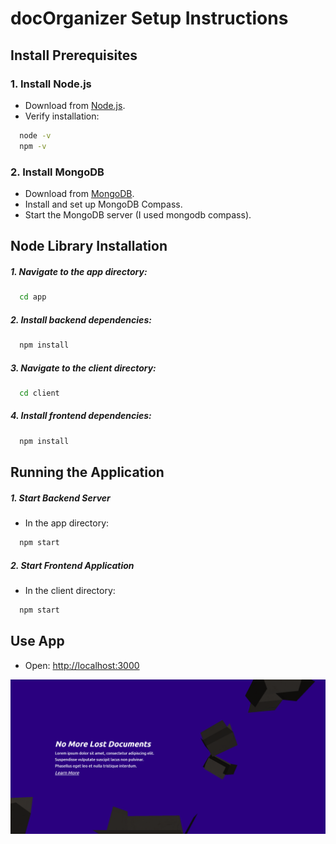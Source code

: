 # docOrganizer Setup Instructions

## Install Prerequisites

### 1. Install Node.js
- Download from [Node.js](https://nodejs.org/).
- Verify installation:
```bash
  node -v
  npm -v
```

### 2. Install MongoDB
- Download from [MongoDB](https://www.mongodb.com/try/download/community).
- Install and set up MongoDB Compass.
- Start the MongoDB server (I used mongodb compass).

## Node Library Installation

##### 1. Navigate to the app directory:
```bash
  cd app
```

##### 2. Install backend dependencies:
```bash
  npm install
```

##### 3. Navigate to the client directory:
```bash
  cd client
```

##### 4. Install frontend dependencies:
```bash
  npm install
```

## Running the Application

##### 1. Start Backend Server

- In the app directory:
```bash
  npm start
```

##### 2. Start Frontend Application

- In the client directory:
```bash
  npm start
```

## Use App

- Open: [http://localhost:3000](http://localhost:3000)

![Demo Image](demo.png)